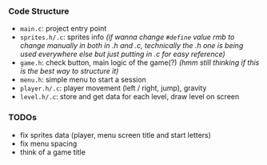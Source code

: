 ### Code Structure
- ```main.c```: project entry point
- ```sprites.h/.c```: sprites info *(if wanna change ```#define``` value rmb to change manually in both  in .h and .c, technically the .h one is being used everywhere else but just putting in .c for easy reference)*
- ```game.h```: check button, main logic of the game(?) *(hmm still thinking if this is the best way to structure it)*
- ```menu.h```: simple menu to start a session
- ```player.h/.c```: player movement (left / right, jump), gravity
- ```level.h/.c```: store and get data for each level, draw level on screen

### TODOs
- fix sprites data (player, menu screen title and start letters)
- fix menu spacing
- think of a game title